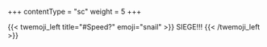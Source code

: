 +++
contentType = "sc"
weight = 5
+++

{{< twemoji_left title="#Speed?" emoji="snail" >}}
SIEGE!!!
{{< /twemoji_left >}}
